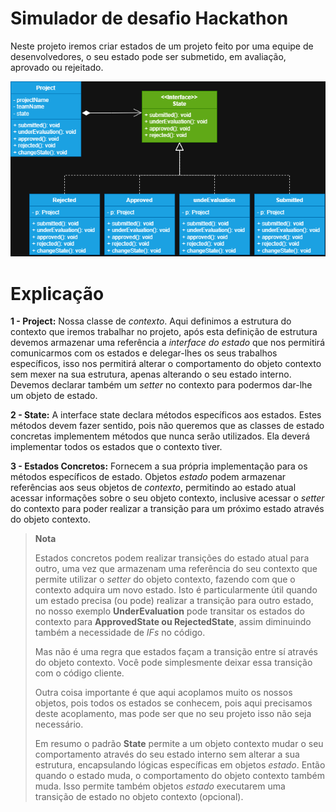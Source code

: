 # Simulador de desafio Hackathon

Neste projeto iremos criar estados de um projeto feito por uma equipe de desenvolvedores, o seu
estado pode ser submetido, em avaliação, aprovado ou rejeitado.

![diagrama do projeto](State.png)

# Explicação

**1 - Project:** Nossa classe de *contexto*. Aqui definimos a estrutura do contexto que iremos trabalhar no
projeto, após esta definição de estrutura devemos armazenar uma referência a *interface do estado* que nos
permitirá comunicarmos com os estados e delegar-lhes os seus trabalhos específicos, isso nos permitirá
alterar o comportamento do objeto contexto sem mexer na sua estrutura, apenas alterando o seu 
estado interno. Devemos declarar também um *setter* no contexto para podermos dar-lhe um objeto de
estado.

**2 - State:** A interface state declara métodos específicos aos estados. Estes métodos devem fazer sentido,
pois não queremos que as classes de estado concretas implementem métodos que nunca serão utilizados. Ela 
deverá implementar todos os estados que o contexto tiver.

**3 - Estados Concretos:** Fornecem a sua própria implementação para os métodos específicos de estado.
Objetos *estado* podem armazenar referências aos seus objetos de *contexto*, permitindo ao estado atual 
acessar informações sobre o seu objeto contexto, inclusive acessar o *setter* do contexto para poder 
realizar a transição para um próximo estado através do objeto contexto.

>**Nota**
> 
> Estados concretos podem realizar transições do estado atual para outro, uma vez que armazenam uma referência do seu contexto
> que permite utilizar o *setter* do objeto contexto, fazendo com que o contexto adquira um novo estado. Isto é
> particularmente útil quando um estado precisa (ou pode) realizar a transição para outro estado, no nosso exemplo
> **UnderEvaluation** pode transitar os estados do contexto para **ApprovedState ou RejectedState**, assim
> diminuindo também a necessidade de *IFs* no código.
> 
> Mas não é uma regra que estados façam a transição entre sí através do objeto contexto. Você pode simplesmente deixar
> essa transição com o código cliente. 
> 
> Outra coisa importante é que aqui acoplamos muito os nossos objetos, pois todos os estados se conhecem, 
>pois aqui precisamos deste acoplamento, mas pode ser que no seu projeto isso não seja necessário. 
> 
> Em resumo o padrão **State** permite a um objeto contexto mudar o seu comportamento através do seu estado
> interno sem alterar a sua estrutura, encapsulando lógicas específicas em objetos *estado*. Então quando o
> estado muda, o comportamento do objeto contexto também muda. Isso permite também objetos *estado* executarem 
> uma transição de estado no objeto contexto (opcional).
